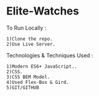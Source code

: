 # Elite-Watches

To Run Locally :

    1)Clone the repo.
    2)Use Live Server.

Technologies & Techniques Used :

    1)Modern ES6+ JavaScript..
    2)CSS.
    3)CSS BEM Model.
    4)Used Flex-Box & Gird.
    5)GIT/GITHUB
